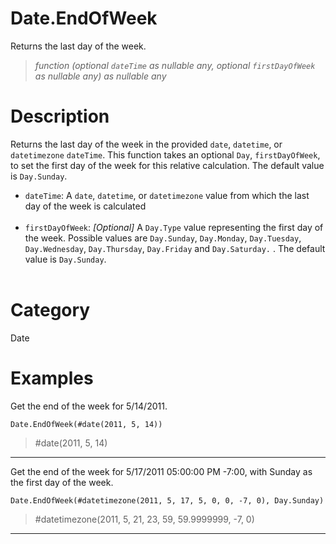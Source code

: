 ﻿# Date.EndOfWeek
Returns the last day of the week.
> _function (optional <code>dateTime</code> as nullable any, optional <code>firstDayOfWeek</code> as nullable any) as nullable any_
# Description 
Returns the last day of the week in  the provided <code>date</code>, <code>datetime</code>, or <code>datetimezone</code> <code>dateTime</code>. 
This function takes an optional <code>Day</code>, <code>firstDayOfWeek</code>, to set the first day of the week for this relative calculation. The default value is <code>Day.Sunday</code>.
      <ul>
        <li><code>dateTime</code>: A <code>date</code>, <code>datetime</code>, or <code>datetimezone</code> value from which the last day of the week is calculated</li>       
        <li><code>firstDayOfWeek</code>: <i>[Optional]</i> A <code>Day.Type</code> value representing the first day of the week. Possible values are <code>Day.Sunday</code>, <code>Day.Monday</code>, <code>Day.Tuesday</code>, <code>Day.Wednesday</code>, <code>Day.Thursday</code>, <code>Day.Friday</code> and <code>Day.Saturday.</code> . The default value is <code>Day.Sunday</code>.</li>       
      </ul>
# Category 
Date
# Examples 
Get the end of the week for 5/14/2011.
```
Date.EndOfWeek(#date(2011, 5, 14))
```
> #date(2011, 5, 14)
***
Get the end of the week for 5/17/2011 05:00:00 PM -7:00, with Sunday as the first day of the week.
```
Date.EndOfWeek(#datetimezone(2011, 5, 17, 5, 0, 0, -7, 0), Day.Sunday)
```
> #datetimezone(2011, 5, 21, 23, 59, 59.9999999, -7, 0)
***
